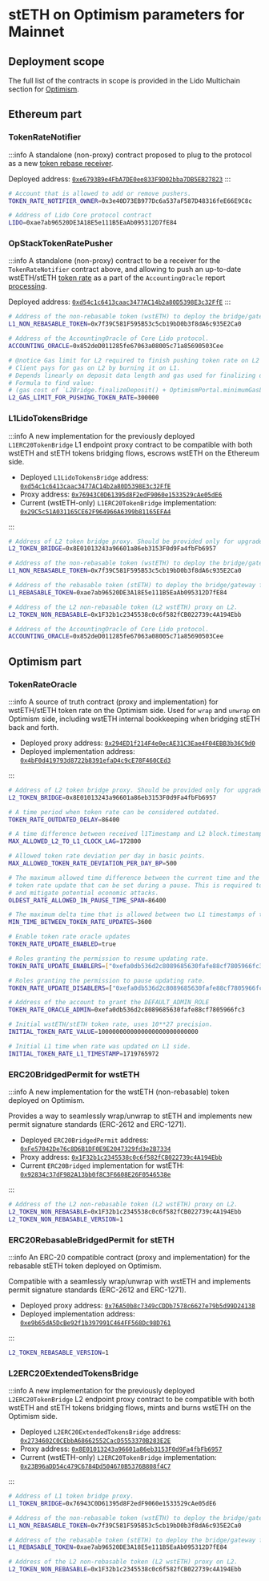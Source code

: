 # stETH on Optimism parameters for Mainnet

## Deployment scope

The full list of the contracts in scope is provided in the Lido Multichain section for [Optimism](https://docs.lido.fi/deployed-contracts/#optimism).

## Ethereum part

### TokenRateNotifier

:::info
A standalone (non-proxy) contract proposed to plug to the protocol as a new [token rebase receiver](/contracts/lido-locator#posttokenrebasereceiver).

Deployed address: [`0xe6793B9e4FbA7DE0ee833F9D02bba7DB5EB27823`](https://etherscan.io/address/0xe6793B9e4FbA7DE0ee833F9D02bba7DB5EB27823)
:::

```bash
# Account that is allowed to add or remove pushers.
TOKEN_RATE_NOTIFIER_OWNER=0x3e40D73EB977Dc6a537aF587D48316feE66E9C8c

# Address of Lido Core protocol contract
LIDO=0xae7ab96520DE3A18E5e111B5EaAb095312D7fE84
```

### OpStackTokenRatePusher

:::info
A standalone (non-proxy) contract to be a receiver for the `TokenRateNotifier` contract above, and allowing to push an up-to-date wstETH/stETH [token rate](/contracts/wsteth#stethpertoken) as a part of the `AccountingOracle` report [processing](/contracts/accounting-oracle#report-processing).

Deployed address: [`0xd54c1c6413caac3477AC14b2a80D5398E3c32FfE`](https://etherscan.io/address/0xd54c1c6413caac3477AC14b2a80D5398E3c32FfE)
:::

```bash
# Address of the non-rebasable token (wstETH) to deploy the bridge/gateway for.
L1_NON_REBASABLE_TOKEN=0x7f39C581F595B53c5cb19bD0b3f8dA6c935E2Ca0

# Address of the AccountingOracle of Core Lido protocol.
ACCOUNTING_ORACLE=0x852deD011285fe67063a08005c71a85690503Cee

# @notice Gas limit for L2 required to finish pushing token rate on L2 side.
# Client pays for gas on L2 by burning it on L1.
# Depends linearly on deposit data length and gas used for finalizing deposit on L2.
# Formula to find value:
# (gas cost of `L2Bridge.finalizeDeposit() + OptimismPortal.minimumGasLimit(depositData.length)) * 1.5`
L2_GAS_LIMIT_FOR_PUSHING_TOKEN_RATE=300000
```

### L1LidoTokensBridge

:::info
A new implementation for the previously deployed `L1ERC20TokenBridge` L1 endpoint proxy contract to be compatible with both wstETH and stETH tokens bridging flows, escrows wstETH on the Ethereum side.

- Deployed `L1LidoTokensBridge` address: [`0xd54c1c6413caac3477AC14b2a80D5398E3c32FfE`](https://etherscan.io/address/0xd54c1c6413caac3477AC14b2a80D5398E3c32FfE)
- Proxy address: [`0x76943C0D61395d8F2edF9060e1533529cAe05dE6`](https://etherscan.io/address/0x76943C0D61395d8F2edF9060e1533529cAe05dE6)
- Current (wstETH-only) `L1ERC20TokenBridge` implementation: [`0x29C5c51A031165CE62F964966A6399b81165EFA4`](https://etherscan.io/address/0x29C5c51A031165CE62F964966A6399b81165EFA4)

:::

```bash
# Address of L2 token bridge proxy. Should be provided only for upgrade.
L2_TOKEN_BRIDGE=0x8E01013243a96601a86eb3153F0d9Fa4fbFb6957

# Address of the non-rebasable token (wstETH) to deploy the bridge/gateway for.
L1_NON_REBASABLE_TOKEN=0x7f39C581F595B53c5cb19bD0b3f8dA6c935E2Ca0

# Address of the rebasable token (stETH) to deploy the bridge/gateway for.
L1_REBASABLE_TOKEN=0xae7ab96520DE3A18E5e111B5EaAb095312D7fE84

# Address of the L2 non-rebasable token (L2 wstETH) proxy on L2.
L2_TOKEN_NON_REBASABLE=0x1F32b1c2345538c0c6f582fCB022739c4A194Ebb

# Address of the AccountingOracle of Core Lido protocol.
ACCOUNTING_ORACLE=0x852deD011285fe67063a08005c71a85690503Cee
```

## Optimism part

### TokenRateOracle

:::info
A source of truth contract (proxy and implementation) for wstETH/stETH token rate on the Optimism side. Used for `wrap` and `unwrap` on Optimism side, including wstETH internal bookkeeping when bridging stETH back and forth.

- Deployed proxy address: [`0x294ED1f214F4e0ecAE31C3Eae4F04EBB3b36C9d0`](https://optimistic.etherscan.io/address/0x294ED1f214F4e0ecAE31C3Eae4F04EBB3b36C9d0)
- Deployed implementation address: [`0x4bF0d419793d8722b8391efaD4c9cE78F460CEd3`](https://optimistic.etherscan.io/address/0x4bF0d419793d8722b8391efaD4c9cE78F460CEd3)

:::

```bash
# Address of L2 token bridge proxy. Should be provided only for upgrade.
L2_TOKEN_BRIDGE=0x8E01013243a96601a86eb3153F0d9Fa4fbFb6957

# A time period when token rate can be considered outdated.
TOKEN_RATE_OUTDATED_DELAY=86400

# A time difference between received l1Timestamp and L2 block.timestamp when token rate can be considered outdated.
MAX_ALLOWED_L2_TO_L1_CLOCK_LAG=172800

# Allowed token rate deviation per day in basic points.
MAX_ALLOWED_TOKEN_RATE_DEVIATION_PER_DAY_BP=500

# The maximum allowed time difference between the current time and the last received
# token rate update that can be set during a pause. This is required to limit the pause role
# and mitigate potential economic attacks.
OLDEST_RATE_ALLOWED_IN_PAUSE_TIME_SPAN=86400

# The maximum delta time that is allowed between two L1 timestamps of token rate updates.
MIN_TIME_BETWEEN_TOKEN_RATE_UPDATES=3600

# Enable token rate oracle updates
TOKEN_RATE_UPDATE_ENABLED=true

# Roles granting the permission to resume updating rate.
TOKEN_RATE_UPDATE_ENABLERS=["0xefa0db536d2c8089685630fafe88cf7805966fc3"]

# Roles granting the permission to pause updating rate.
TOKEN_RATE_UPDATE_DISABLERS=["0xefa0db536d2c8089685630fafe88cf7805966fc3", "0x4Cf8fE0A4c2539F7EFDD2047d8A5D46F14613088"]

# Address of the account to grant the DEFAULT_ADMIN_ROLE
TOKEN_RATE_ORACLE_ADMIN=0xefa0db536d2c8089685630fafe88cf7805966fc3

# Initial wstETH/stETH token rate, uses 10**27 precision.
INITIAL_TOKEN_RATE_VALUE=1000000000000000000000000000

# Initial L1 time when rate was updated on L1 side.
INITIAL_TOKEN_RATE_L1_TIMESTAMP=1719765972
```

### ERC20BridgedPermit for wstETH

:::info
A new implementation for the wstETH (non-rebasable) token deployed on Optimism.

Provides a way to seamlessly wrap/unwrap to stETH and implements new permit signature standards (ERC-2612 and ERC-1271).

- Deployed `ERC20BridgedPermit` address: [`0xFe57042De76c8D6B1DF0E9E2047329fd3e2B7334`](https://optimistic.etherscan.io/address/0xFe57042De76c8D6B1DF0E9E2047329fd3e2B7334)
- Proxy address: [`0x1F32b1c2345538c0c6f582fCB022739c4A194Ebb`](https://optimistic.etherscan.io/address/0x1F32b1c2345538c0c6f582fCB022739c4A194Ebb)
- Current `ERC20Bridged` implementation for wstETH: [`0x92834c37dF982A13bb0f8C3F6608E26F0546538e`](https://optimistic.etherscan.io/address/0x92834c37dF982A13bb0f8C3F6608E26F0546538e)

:::

```bash
# Address of the L2 non-rebasable token (L2 wstETH) proxy on L2.
L2_TOKEN_NON_REBASABLE=0x1F32b1c2345538c0c6f582fCB022739c4A194Ebb
L2_TOKEN_NON_REBASABLE_VERSION=1
```

### ERC20RebasableBridgedPermit for stETH

:::info
An ERC-20 compatible contract (proxy and implementation) for the rebasable stETH token deployed on Optimism.

Compatible with a seamlessly wrap/unwrap with wstETH and implements permit signature standards (ERC-2612 and ERC-1271).

- Deployed proxy address: [`0x76A50b8c7349cCDDb7578c6627e79b5d99D24138`](https://optimistic.etherscan.io/address/0x76A50b8c7349cCDDb7578c6627e79b5d99D24138)
- Deployed implementation address: [`0xe9b65dA5DcBe92f1b397991C464FF568Dc98D761`](https://optimistic.etherscan.io/address/0xe9b65dA5DcBe92f1b397991C464FF568Dc98D761)

:::

```bash
L2_TOKEN_REBASABLE_VERSION=1
```

### L2ERC20ExtendedTokensBridge

:::info
A new implementation for the previously deployed `L2ERC20TokenBridge` L2 endpoint proxy contract to be compatible with both wstETH and stETH tokens bridging flows, mints and burns wstETH on the Optimism side.

- Deployed `L2ERC20ExtendedTokensBridge` address: [`0x2734602C0CEbbA68662552CacD5553370B283E2E`](https://optimistic.etherscan.io/address/0x2734602C0CEbbA68662552CacD5553370B283E2E)
- Proxy address: [`0x8E01013243a96601a86eb3153F0d9Fa4fbFb6957`](https://optimistic.etherscan.io/address/0x8E01013243a96601a86eb3153F0d9Fa4fbFb6957)
- Current (wstETH-only) `L2ERC20TokenBridge` implementation: [`0x23B96aDD54c479C6784Dd504670B5376B808f4C7`](https://optimistic.etherscan.io/address/0x23B96aDD54c479C6784Dd504670B5376B808f4C7)

:::

```bash
# Address of L1 token bridge proxy.
L1_TOKEN_BRIDGE=0x76943C0D61395d8F2edF9060e1533529cAe05dE6

# Address of the non-rebasable token (wstETH) to deploy the bridge/gateway for.
L1_NON_REBASABLE_TOKEN=0x7f39C581F595B53c5cb19bD0b3f8dA6c935E2Ca0

# Address of the rebasable token (stETH) to deploy the bridge/gateway for.
L1_REBASABLE_TOKEN=0xae7ab96520DE3A18E5e111B5EaAb095312D7fE84

# Address of the L2 non-rebasable token (L2 wstETH) proxy on L2.
L2_TOKEN_NON_REBASABLE=0x1F32b1c2345538c0c6f582fCB022739c4A194Ebb
```

